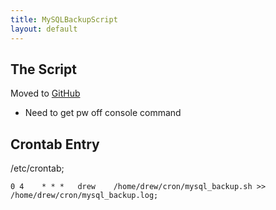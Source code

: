 ```yaml
---
title: MySQLBackupScript
layout: default
---
```


The Script
----------

Moved to
[GitHub](https://github.com/invadelabs/cron-invadelabs/blob/master/mysql_backup.sh)

-   Need to get pw off console command

Crontab Entry
-------------

/etc/crontab;

    0 4    * * *   drew    /home/drew/cron/mysql_backup.sh >> /home/drew/cron/mysql_backup.log;
